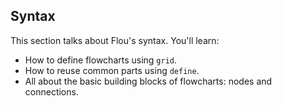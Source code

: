## Syntax

This section talks about Flou's syntax. You'll learn:

- How to define flowcharts using `grid`.
- How to reuse common parts using `define`.
- All about the basic building blocks of flowcharts: nodes and connections.